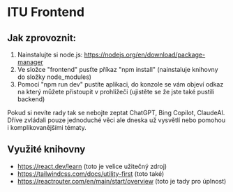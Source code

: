 # ITU Frontend

## Jak zprovoznit:
1. Nainstalujte si node.js: https://nodejs.org/en/download/package-manager
2. Ve složce "frontend" pusťte příkaz "npm install" (nainstaluje knihovny do složky node_modules)
3. Pomocí "npm run dev" pustíte aplikaci, do konzole se vám objeví odkaz na který můžete přistoupit v prohlížeči (ujistěte se že jste také pustili backend)

Pokud si nevíte rady tak se nebojte zeptat ChatGPT, Bing Copilot, ClaudeAI.
Dříve zvládali pouze jednoduché věci ale dneska už vysvětlí nebo pomohou i komplikovanějšími tématy.

## Využité knihovny
- https://react.dev/learn (toto je velice užitečný zdroj)
- https://tailwindcss.com/docs/utility-first (toto také)
- https://reactrouter.com/en/main/start/overview (toto je tady pro úplnost)
